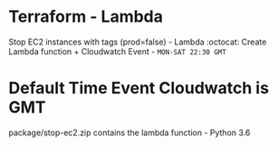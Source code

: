 # Terraform - Lambda 

Stop EC2 instances with tags (prod=false) - Lambda :octocat:
Create Lambda function + Cloudwatch Event - `MON-SAT 22:30 GMT`

Default Time Event Cloudwatch is GMT
==============================================================

package/stop-ec2.zip contains the lambda function - Python 3.6


